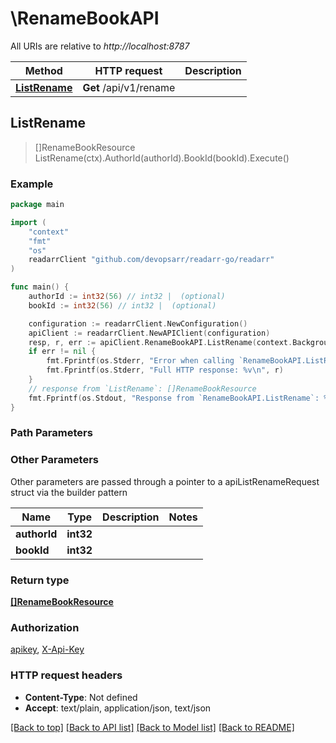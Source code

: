 # \RenameBookAPI

All URIs are relative to *http://localhost:8787*

Method | HTTP request | Description
------------- | ------------- | -------------
[**ListRename**](RenameBookAPI.md#ListRename) | **Get** /api/v1/rename | 



## ListRename

> []RenameBookResource ListRename(ctx).AuthorId(authorId).BookId(bookId).Execute()



### Example

```go
package main

import (
	"context"
	"fmt"
	"os"
	readarrClient "github.com/devopsarr/readarr-go/readarr"
)

func main() {
	authorId := int32(56) // int32 |  (optional)
	bookId := int32(56) // int32 |  (optional)

	configuration := readarrClient.NewConfiguration()
	apiClient := readarrClient.NewAPIClient(configuration)
	resp, r, err := apiClient.RenameBookAPI.ListRename(context.Background()).AuthorId(authorId).BookId(bookId).Execute()
	if err != nil {
		fmt.Fprintf(os.Stderr, "Error when calling `RenameBookAPI.ListRename``: %v\n", err)
		fmt.Fprintf(os.Stderr, "Full HTTP response: %v\n", r)
	}
	// response from `ListRename`: []RenameBookResource
	fmt.Fprintf(os.Stdout, "Response from `RenameBookAPI.ListRename`: %v\n", resp)
}
```

### Path Parameters



### Other Parameters

Other parameters are passed through a pointer to a apiListRenameRequest struct via the builder pattern


Name | Type | Description  | Notes
------------- | ------------- | ------------- | -------------
 **authorId** | **int32** |  | 
 **bookId** | **int32** |  | 

### Return type

[**[]RenameBookResource**](RenameBookResource.md)

### Authorization

[apikey](../README.md#apikey), [X-Api-Key](../README.md#X-Api-Key)

### HTTP request headers

- **Content-Type**: Not defined
- **Accept**: text/plain, application/json, text/json

[[Back to top]](#) [[Back to API list]](../README.md#documentation-for-api-endpoints)
[[Back to Model list]](../README.md#documentation-for-models)
[[Back to README]](../README.md)

